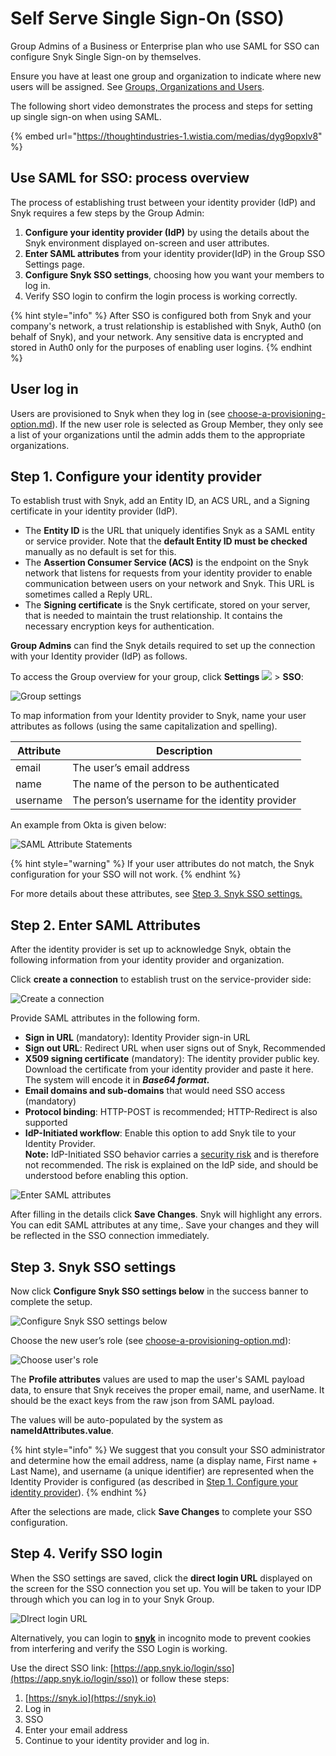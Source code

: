 # Self Serve Single Sign-On (SSO)

Group Admins of a Business or Enterprise plan who use SAML for SSO can configure Snyk Single Sign-on by themselves.

Ensure you have at least one group and organization to indicate where new users will be assigned. See [Groups, Organizations and Users](https://github.com/snyk/user-docs/blob/118bd8f19001bd64415f0ce63897f568c4b5327a/docs/introducing-snyk/snyks-core-concepts/groups-organizations-and-users.md).

The following short video demonstrates the process and steps for setting up single sign-on when using SAML.

{% embed url="https://thoughtindustries-1.wistia.com/medias/dyg9opxlv8" %}

## Use SAML for SSO: process overview

The process of establishing trust between your identity provider (IdP) and Snyk requires a few steps by the Group Admin:

1. **Configure your identity provider (IdP)** by using the details about the Snyk environment displayed on-screen and user attributes.
2. **Enter SAML attributes** from your identity provider(IdP) in the Group SSO Settings page.
3. **Configure Snyk SSO settings**, choosing how you want your members to log in.
4. Verify SSO login to confirm the login process is working correctly.

{% hint style="info" %}
After SSO is configured both from Snyk and your company's network, a trust relationship is established with Snyk, Auth0 (on behalf of Snyk), and your network. Any sensitive data is encrypted and stored in Auth0 only for the purposes of enabling user logins.
{% endhint %}

## **User log in**

Users are provisioned to Snyk when they log in (see [choose-a-provisioning-option.md](choose-a-provisioning-option.md "mention")). If the new user role is selected as Group Member, they only see a list of your organizations until the admin adds them to the appropriate organizations.

## Step 1. Configure your identity provider

To establish trust with Snyk, add an Entity ID, an ACS URL, and a Signing certificate in your identity provider (IdP).

* The **Entity ID** is the URL that uniquely identifies Snyk as a SAML entity or service provider. Note that the **default Entity ID must be checked** manually as no default is set for this.
* The **Assertion Consumer Service (ACS)** is the endpoint on the Snyk network that listens for requests from your identity provider to enable communication between users on your network and Snyk. This URL is sometimes called a Reply URL.
* The **Signing certificate** is the Snyk certificate, stored on your server, that is needed to maintain the trust relationship. It contains the necessary encryption keys for authentication.

**Group Admins** can find the Snyk details required to set up the connection with your Identity provider (IdP) as follows.

To access the Group overview for your group, click **Settings** [![](https://github.com/snyk/user-docs/raw/118bd8f19001bd64415f0ce63897f568c4b5327a/docs/.gitbook/assets/image%20\(70\).png)](https://github.com/snyk/user-docs/blob/118bd8f19001bd64415f0ce63897f568c4b5327a/docs/.gitbook/assets/image%20\(70\).png) > **SSO**:

![Group settings](<../../../.gitbook/assets/Screenshot 2022-02-24 at 14.32.24.png>)

To map information from your Identity provider to Snyk, name your user attributes as follows (using the same capitalization and spelling).

| Attribute | Description                                     |
| --------- | ----------------------------------------------- |
| email     | The user’s email address                        |
| name      | The name of the person to be authenticated      |
| username  | The person’s username for the identity provider |

An example from Okta is given below:

![SAML Attribute Statements](<../../../.gitbook/assets/Screenshot 2022-02-24 at 14.19.18.png>)

{% hint style="warning" %}
If your user attributes do not match, the Snyk configuration for your SSO will not work.
{% endhint %}

For more details about these attributes, see [Step 3. Snyk SSO settings.](self-serve-single-sign-on-sso.md#step-3.-snyk-sso-setting)

## Step 2. Enter SAML Attributes

After the identity provider is set up to acknowledge Snyk, obtain the following information from your identity provider and organization.

Click **create a connection** to establish trust on the service-provider side:

![Create a connection](<../../../.gitbook/assets/image (213).png>)

Provide SAML attributes in the following form.

* **Sign in URL** (mandatory): Identity Provider sign-in URL
* **Sign out URL**: Redirect URL when user signs out of Snyk, Recommended
* **X509 signing certificate** (mandatory): The identity provider public key. Download the certificate from your identity provider and paste it here. The system will encode it in _**Base64 format.**_
* **Email domains and sub-domains** that would need SSO access (mandatory)
* **Protocol binding**: HTTP-POST is recommended; HTTP-Redirect is also supported
* **IdP-Initiated workflow**: Enable this option to add Snyk tile to your Identity Provider.\
  **Note:** IdP-Initiated SSO behavior carries a [security risk](https://auth0.com/docs/authenticate/protocols/saml/saml-sso-integrations/identity-provider-initiated-single-sign-on#risks-and-considerations) and is therefore not recommended. The risk is explained on the IdP side, and should be understood before enabling this option.

![Enter SAML attributes](<../../../.gitbook/assets/Screenshot 2022-02-24 at 14.40.24.png>)

After filling in the details click **Save Changes**. Snyk will highlight any errors. You can edit SAML attributes at any time,. Save your changes and they will be reflected in the SSO connection immediately.

## Step 3. Snyk SSO settings

Now click **Configure Snyk SSO settings below** in the success banner to complete the setup.

![Configure Snyk SSO settings below](<../../../.gitbook/assets/Screenshot 2022-02-24 at 15.37.44.png>)

Choose the new user’s role (see [choose-a-provisioning-option.md](choose-a-provisioning-option.md "mention")):

![Choose user's role](<../../../.gitbook/assets/Screenshot 2022-02-24 at 15.28.30.png>)

The **Profile attributes** values are used to map the user's SAML payload data, to ensure that Snyk receives the proper email, name, and userName. It should be the exact keys from the raw json from SAML payload.

The values will be auto-populated by the system as **nameIdAttributes.value**.

{% hint style="info" %}
We suggest that you consult your SSO administrator and determine how the email address, name (a display name, First name + Last Name), and username (a unique identifier) are represented when the Identity Provider is configured (as described in [Step 1. Configure your identity provider](self-serve-single-sign-on-sso.md#step-1.-configure-your-identity-provider)).
{% endhint %}

After the selections are made, click **Save Changes** to complete your SSO configuration.

## Step 4. Verify SSO login

When the SSO settings are saved, click the **direct login URL** displayed on the screen for the SSO connection you set up. You will be taken to your IDP through which you can log in to your Snyk Group.

![DIrect login URL](<../../../.gitbook/assets/Screenshot 2022-02-24 at 16.00.49.png>)

Alternatively, you can login to [**snyk**](http://snyk.io) in incognito mode to prevent cookies from interfering and verify the SSO Login is working.

Use the direct SSO link: [https://app.snyk.io/login/sso](https://app.snyk.io/login/sso)) or follow these steps:

1. [https://snyk.io](https://snyk.io)
2. Log in
3. SSO
4. Enter your email address
5. Continue to your identity provider and log in.
